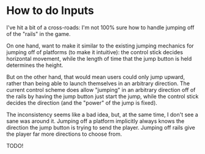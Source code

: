# How to do Inputs

I've hit a bit of a cross-roads: I'm not 100% sure how to handle jumping off of the "rails" in the game.

On one hand, want to make it similar to the existing jumping mechanics for jumping off of platforms (to make it intuitive): the control stick decides horizontal movement, while the length of time that the jump button is held determines the height.

But on the other hand, that would mean users could only jump upward, rather than being able to launch themselves in an arbitrary direction.  The current control scheme does allow "jumping" in an arbitrary direction off of the rails by having the jump button just start the jump, while the control stick decides the direction (and the "power" of the jump is fixed).

The inconsistency seems like a bad idea, but, at the same time, I don't see a sane was around it. Jumping off a platform implicitly always knows the direction the jump button is trying to send the player. Jumping off rails give the player far more directions to choose from.

TODO!